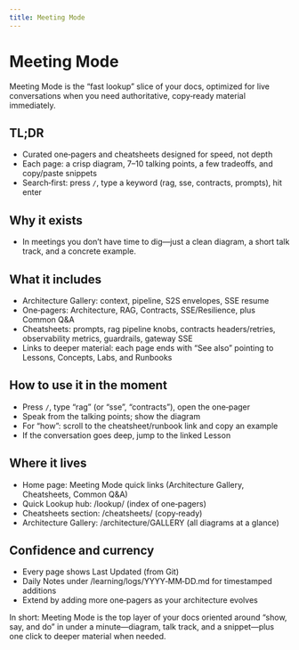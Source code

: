 ```yaml
---
title: Meeting Mode
---
```


# Meeting Mode

Meeting Mode is the “fast lookup” slice of your docs, optimized for live conversations when you need authoritative, copy‑ready material immediately.

## TL;DR
- Curated one‑pagers and cheatsheets designed for speed, not depth
- Each page: a crisp diagram, 7–10 talking points, a few tradeoffs, and copy/paste snippets
- Search‑first: press `/`, type a keyword (rag, sse, contracts, prompts), hit enter

## Why it exists
- In meetings you don’t have time to dig—just a clean diagram, a short talk track, and a concrete example.

## What it includes
- Architecture Gallery: context, pipeline, S2S envelopes, SSE resume
- One‑pagers: Architecture, RAG, Contracts, SSE/Resilience, plus Common Q&A
- Cheatsheets: prompts, rag pipeline knobs, contracts headers/retries, observability metrics, guardrails, gateway SSE
- Links to deeper material: each page ends with “See also” pointing to Lessons, Concepts, Labs, and Runbooks

## How to use it in the moment
- Press `/`, type “rag” (or “sse”, “contracts”), open the one‑pager
- Speak from the talking points; show the diagram
- For “how”: scroll to the cheatsheet/runbook link and copy an example
- If the conversation goes deep, jump to the linked Lesson

## Where it lives
- Home page: Meeting Mode quick links (Architecture Gallery, Cheatsheets, Common Q&A)
- Quick Lookup hub: /lookup/ (index of one‑pagers)
- Cheatsheets section: /cheatsheets/ (copy‑ready)
- Architecture Gallery: /architecture/GALLERY (all diagrams at a glance)

## Confidence and currency
- Every page shows Last Updated (from Git)
- Daily Notes under /learning/logs/YYYY‑MM‑DD.md for timestamped additions
- Extend by adding more one‑pagers as your architecture evolves

In short: Meeting Mode is the top layer of your docs oriented around “show, say, and do” in under a minute—diagram, talk track, and a snippet—plus one click to deeper material when needed.


